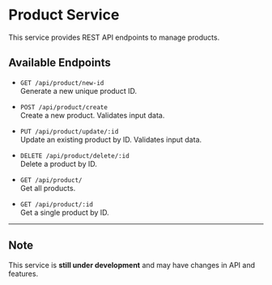 # Product Service

This service provides REST API endpoints to manage products.

## Available Endpoints

- `GET /api/product/new-id`  
  Generate a new unique product ID.

- `POST /api/product/create`  
  Create a new product. Validates input data.

- `PUT /api/product/update/:id`  
  Update an existing product by ID. Validates input data.

- `DELETE /api/product/delete/:id`  
  Delete a product by ID.

- `GET /api/product/`  
  Get all products.

- `GET /api/product/:id`  
  Get a single product by ID.

---

## Note

This service is **still under development** and may have changes in API and features.
